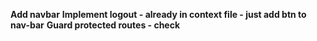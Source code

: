 **Add navbar**
**Implement logout - already in context file - just add btn to nav-bar**
**Guard protected routes - check**